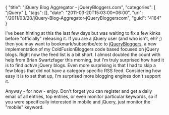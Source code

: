 {
	"title": "jQuery Blog Aggregator - jQueryBloggers.com",
	"categories": [
		"jQuery"
	],
	"tags": [],
	"date": "2011-03-20T15:03:00+06:00",
	"url": "/2011/03/20/jQuery-Blog-Aggregator-jQueryBloggerscom",
	"guid": "4164"
}

I've been hinting at this the last few days but was waiting to fix a few kinks before "officially" releasing it. If you are a jQuery user (and who isn't, eh? ;) then you may want to bookmark/subscribe/etc to <a href="http://www.jquerybloggers.com">jQueryBloggers</a>, a new implementation of my ColdFusionBloggers code based focused on jQuery blogs. Right now the feed list is a bit short. I almost doubled the count with help from Brian Swartzfager this morning, but I'm truly surprised how hard it is to find <i>active</i> jQuery blogs. Even more surprising is that I had to skip a few blogs that did not have a category specific RSS feed. Considering how easy it is to set that up, I'm surprised more blogging engines don't support it. 

Anyway - for now - enjoy. Don't forget you can register and get a daily email of all entries, top entries, or even monitor particular keywords, so if you were specifically interested in mobile and jQuery, just monitor the "mobile" keyword.
